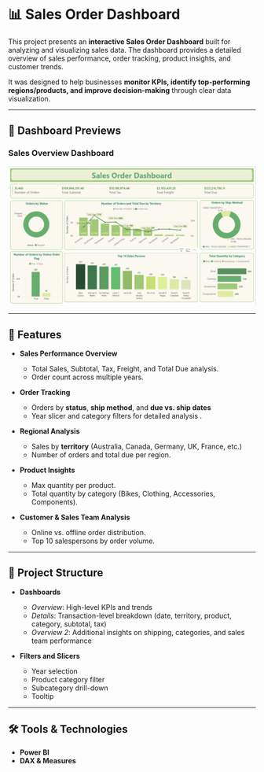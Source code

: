 # 📊 Sales Order Dashboard  

This project presents an **interactive Sales Order Dashboard** built for analyzing and visualizing sales data. The dashboard provides a detailed overview of sales performance, order tracking, product insights, and customer trends.  

It was designed to help businesses **monitor KPIs, identify top-performing regions/products, and improve decision-making** through clear data visualization.  

---
## 📸 Dashboard Previews  

### Sales Overview Dashboard  
![Sales Dashboard 3](./Sales%20Order%20Dashboard.png)  

----

## 🚀 Features  

- **Sales Performance Overview**  
  - Total Sales, Subtotal, Tax, Freight, and Total Due analysis.
  - Order count across multiple years.

- **Order Tracking**  
  - Orders by **status**, **ship method**, and **due vs. ship dates**  
  - Year slicer and category filters for detailed analysis . 

- **Regional Analysis**  
  - Sales by **territory** (Australia, Canada, Germany, UK, France, etc.)  
  - Number of orders and total due per region.  

- **Product Insights**  
  - Max quantity per product.
  - Total quantity by category (Bikes, Clothing, Accessories, Components). 

- **Customer & Sales Team Analysis**  
  - Online vs. offline order distribution.  
  - Top 10 salespersons by order volume. 

---

## 📂 Project Structure  

- **Dashboards**  
  - *Overview*: High-level KPIs and trends  
  - *Details*: Transaction-level breakdown (date, territory, product, category, subtotal, tax)  
  - *Overview 2*: Additional insights on shipping, categories, and sales team performance  

- **Filters and Slicers**  
  - Year selection  
  - Product category filter  
  - Subcategory drill-down
  - Tooltip

---

## 🛠️ Tools & Technologies  

- **Power BI**  
- **DAX & Measures**  



